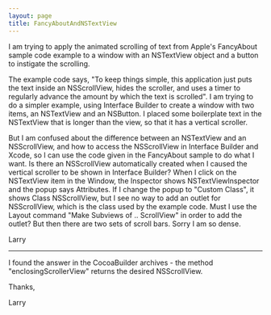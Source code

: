 ```yaml
---
layout: page
title: FancyAboutAndNSTextView
---
```



I am trying to apply the animated scrolling of text from Apple's FancyAbout sample code example to a window with an NSTextView object and a button to instigate the scrolling.

The example code says, "To keep things simple, this application just puts the text inside an NSScrollView, hides the scroller, and uses a timer to regularly advance the amount by which the text is scrolled". I am trying to do a simpler example, using Interface Builder to create a window with two items, an NSTextView and an NSButton. I placed some boilerplate text in the NSTextView that is longer than the view, so that it has a vertical scroller.

But I am confused about the difference between an NSTextView and an NSScrollView, and how to access the NSScrollView in Interface Builder and Xcode, so I can use the code given in the FancyAbout sample to do what I want. Is there an NSScrollView automatically created when I caused the vertical scroller to be shown in Interface Builder? When I click on the NSTextView item in the Window, the Inspector shows NSTextViewInspector and the popup says Attributes. If I change the popup to "Custom Class", it shows Class NSScrollView, but I see no way to add an outlet for NSScrollView, which is the class used by the example code. Must I use the Layout command "Make Subviews of .. ScrollView" in order to add the outlet? But then there are two sets of scroll bars. Sorry I am so dense.

Larry

--------------

I found the answer in the CocoaBuilder archives - the method "enclosingScrollerView" returns the desired NSScrollView.

Thanks,

Larry


